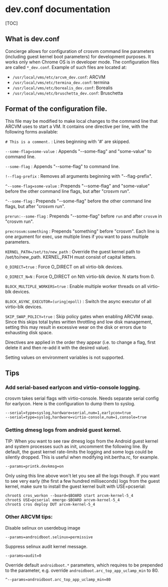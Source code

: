 # dev.conf documentation

[TOC]

## What is dev.conf

Concierge allows for configuration of crosvm command line parameters (including
guest kernel boot parameters) for development purposes. It works only when
Chrome OS is in developer mode. The configuration files are called `*_dev.conf`.
Example of such files are located at:

-   `/usr/local/vms/etc/arcvm_dev.conf`: ARCVM
-   `/usr/local/vms/etc/termina_dev.conf`: termina
-   `/usr/local/vms/etc/borealis_dev.conf`: Borealis
-   `/usr/local/vms/etc/bruschetta_dev.conf`: Bruschetta

## Format of the configuration file.

This file may be modified to make local changes to the command line that ARCVM
uses to start a VM. It contains one directive per line, with the following forms
available:

`# This is a comment.`
:   Lines beginning with '#' are skipped.

`--some-flag=some-value`
:   Appends "--some-flag" and "some-value" to command line.

`--some-flag`
:   Appends "--some-flag" to command line.

`!--flag-prefix`
:   Removes all arguments beginning with "--flag-prefix".

`^--some-flag=some-value`
:   Prepends "--some-flag" and "some-value" before the other command line flags,
    but after "crosvm run".

`^--some-flag`
:   Prepends "--some-flag" before the other command line flags, but after
    "crosvm run".

`prerun:--some-flag`
:   Prepends "--some-flag" before `run` and after `crosvm` in "crosvm run".

`precrosvm:something`
:   Prepends "something" before "crosvm". Each line is one argument for exec,
    use multiple lines if you want to pass multiple parameters.

`KERNEL_PATH=/set/to/new_path`
:   Override the guest kernel path to /set/to/new_path. KERNEL_PATH must consist
    of capital letters.

`O_DIRECT=true`
:   Force O_DIRECT on all virtio-blk devices.

`O_DIRECT_N=N`
:   Force O_DIRECT on Nth virtio-blk device. N starts from 0.

`BLOCK_MULTIPLE_WORKERS=true`
:   Enable multiple worker threads on all virtio-blk devices.

`BLOCK_ASYNC_EXECUTOR=(uring|epoll)`
:   Switch the async executor of all virtio-blk devices.

`SKIP_SWAP_POLICY=true`
:   Skip policy gates when enabling ARCVM swap. Since this skips total bytes
    written throttling and low disk management, setting this may result in
    excessive wear on the disk or errors due to exhausting disk space.

Directives are applied in the order they appear (i.e. to change a flag, first
delete it and then re-add it with the desired value).

Setting values on environment variables is not supported.

## Tips

### Add serial-based earlycon and virtio-console logging.

crosvm takes serial flags with virtio-console. Needs separate serial config for
earlycon. Here is the configuration to dump them to syslog.

```
--serial=type=syslog,hardware=serial,num=1,earlycon=true
--serial=type=syslog,hardware=virtio-console,num=1,console=true
```

### Getting dmesg logs from android guest kernel.

TIP: When you want to see raw dmesg logs from the Android guest kernel and
system processes such as init, uncomment the following line. By default, the
guest kernel rate-limits the logging and some logs could be silently dropped.
This is useful when modifying init.bertha.rc, for example.

```
--params=printk.devkmsg=on
```

Only using this line above won't let you see all the logs though. If you want to
see very early (the first a few hundred milliseconds) logs from the guest
kernel, make sure to install the guest kernel built with USE=pcserial:

```
chroot$ cros_workon --board=$BOARD start arcvm-kernel-5_4
chroot$ USE=pcserial emerge-$BOARD arcvm-kernel-5_4
chroot$ cros deploy DUT arcvm-kernel-5_4
```

### Other ARCVM tips:

Disable selinux on userdebug image

```
--params=androidboot.selinux=permissive
```

Suppress selinux audit kernel message.

```
--params=audit=0
```

Override default `androidboot.*` parameters, which requires to be prepended to
the parameter, e.g. override `androidboot.arc_top_app_uclamp_min` to 80.

```
^--params=androidboot.arc_top_app_uclamp_min=80
```
